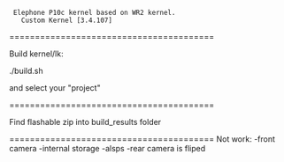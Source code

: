      Elephone P10c kernel based on WR2 kernel.
       Custom Kernel [3.4.107] 
========================================

Build kernel/lk:

./build.sh

and select your "project"

========================================

Find flashable zip into build_results folder

========================================
Not work:
-front camera
-internal storage
-alsps
-rear camera is fliped
